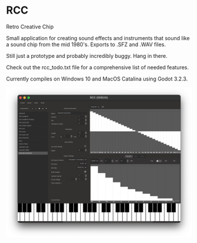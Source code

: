 # RCC
Retro Creative Chip

 Small application for creating sound effects and instruments that sound like a sound chip from the mid 1980's. Exports to .SFZ and .WAV files.
 
 Still just a prototype and probably incredibly buggy. Hang in there.

Check out the rcc_todo.txt file for a comprehensive list of needed features.

Currently compiles on Windows 10 and MacOS Catalina using Godot 3.2.3.

<img src="./_screenshots/Screen Shot 2020-11-16 at 11.07.30 PM.png" width="1824" />
